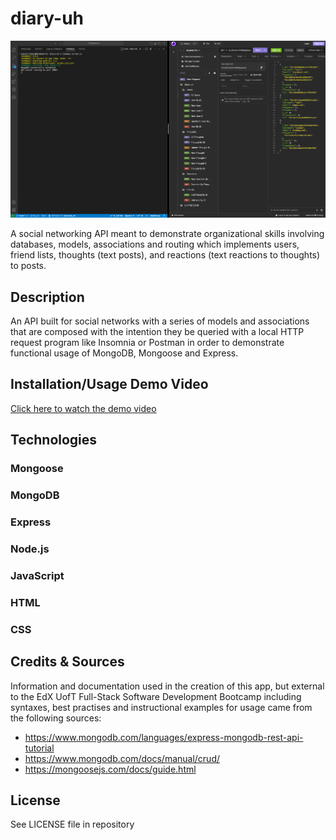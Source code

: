 # diary-uh

![Screenshot of the app as viewed in an integrated development environment while testing with Insomnia](assets/images/diaryCap.png)

A social networking API meant to demonstrate organizational skills involving databases, models, associations and routing which implements users, friend lists, thoughts (text posts), and reactions (text reactions to thoughts) to posts. 

## Description

An API built for social networks with a series of models and associations that are composed with the intention they be queried with a local HTTP request program like Insomnia or Postman in order to demonstrate functional usage of MongoDB, Mongoose and Express.

## Installation/Usage Demo Video

[Click here to watch the demo video](https://drive.google.com/file/d/1wINzPhB70Im7X-5DUgG6wXeUfd0hjXv9/view)

## Technologies

### Mongoose
### MongoDB
### Express
### Node.js
### JavaScript
### HTML
### CSS

## Credits & Sources

Information and documentation used in the creation of this app, but external to the EdX UofT Full-Stack Software Development Bootcamp including syntaxes, best practises and instructional examples for usage came from the following sources:

- https://www.mongodb.com/languages/express-mongodb-rest-api-tutorial
- https://www.mongodb.com/docs/manual/crud/
- https://mongoosejs.com/docs/guide.html

## License

See LICENSE file in repository
